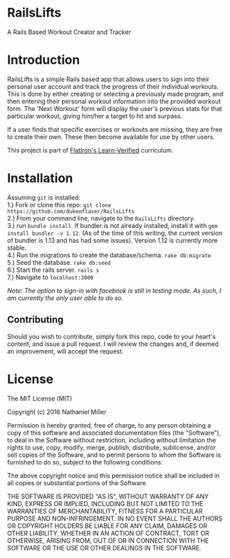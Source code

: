 # RailsLifts
A Rails Based Workout Creator and Tracker

# Introduction

RailsLifts is a simple Rails based app that allows users to sign into their personal user account and track the progress of their individual workouts. This is done by either creating or selecting a previously made program, and then entering their personal workout information into the provided workout form. The 'Next Workout' form will display the user's previous stats for that particular workout, giving him/her a target to hit and surpass.

If a user finds that specific exercises or workouts are missing, they are free to create their own. These then become available for use by other users.

This project is part of <a href="http://learn.co">FlatIron's Learn-Verified</a> curriculum.

# Installation

Assuming `git` is installed:<br />
1.) Fork or clone this repo: `git clone https://github.com/dukeoflaser/RailsLifts`<br />
2.) From your command line, navigate to the `RailsLifts` directory.<br />
3.) run `bundle install`. If bundler is not already installed, install it with `gem install bundler -v 1.12`. (As of the time of this writing, the current version of bundler is 1.13 and has had some issues). Version 1.12 is currently more stable.<br />
4.) Run the migrations to create the database/schema. `rake db:migrate`<br />
5.) Seed the database. `rake db:seed`<br />
6.) Start the rails server. `rails s`<br />
7.) Navigate to `localhost:3000`<br />

*Note: The option to sign-in with facebook is still in testing mode. As such, I am currently the only user able to do so.*



## Contributing

Should you wish to contribute, simply fork this repo, code to your heart's content, and issue a pull request. I will review the changes and, if deemed an improvement, will accept the request.

# License

The MIT License (MIT)

Copyright (c) 2016 Nathaniel Miller


Permission is hereby granted, free of charge, to any person obtaining a copy of this software and associated documentation files (the "Software"), to deal in the Software without restriction, including without limitation the rights to use, copy, modify, merge, publish, distribute, sublicense, and/or sell copies of the Software, and to permit persons to whom the Software is furnished to do so, subject to the following conditions:

The above copyright notice and this permission notice shall be included in all copies or substantial portions of the Software.

THE SOFTWARE IS PROVIDED "AS IS", WITHOUT WARRANTY OF ANY KIND, EXPRESS OR IMPLIED, INCLUDING BUT NOT LIMITED TO THE WARRANTIES OF MERCHANTABILITY, FITNESS FOR A PARTICULAR PURPOSE AND NON-INFRINGEMENT. IN NO EVENT SHALL THE AUTHORS OR COPYRIGHT HOLDERS BE LIABLE FOR ANY CLAIM, DAMAGES OR OTHER LIABILITY, WHETHER IN AN ACTION OF CONTRACT, TORT OR OTHERWISE, ARISING FROM, OUT OF OR IN CONNECTION WITH THE SOFTWARE OR THE USE OR OTHER DEALINGS IN THE SOFTWARE.

